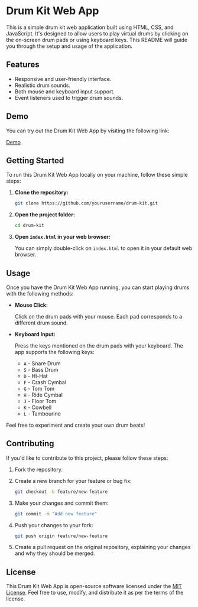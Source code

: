 
# Drum Kit Web App

This is a simple drum kit web application built using HTML, CSS, and JavaScript. It's designed to allow users to play virtual drums by clicking on the on-screen drum pads or using keyboard keys. This README will guide you through the setup and usage of the application.


## Features

- Responsive and user-friendly interface.
- Realistic drum sounds.
- Both mouse and keyboard input support.
- Event listeners used to trigger drum sounds.

## Demo

You can try out the Drum Kit Web App by visiting the following link:

[Demo](https://your-demo-link.com)

## Getting Started

To run this Drum Kit Web App locally on your machine, follow these simple steps:

1. **Clone the repository:**

   ```bash
   git clone https://github.com/yourusername/drum-kit.git
   ```

2. **Open the project folder:**

   ```bash
   cd drum-kit
   ```

3. **Open `index.html` in your web browser:**

   You can simply double-click on `index.html` to open it in your default web browser.

## Usage

Once you have the Drum Kit Web App running, you can start playing drums with the following methods:

- **Mouse Click:**

  Click on the drum pads with your mouse. Each pad corresponds to a different drum sound.

- **Keyboard Input:**

  Press the keys mentioned on the drum pads with your keyboard. The app supports the following keys:

  - `A` - Snare Drum
  - `S` - Bass Drum
  - `D` - Hi-Hat
  - `F` - Crash Cymbal
  - `G` - Tom Tom
  - `H` - Ride Cymbal
  - `J` - Floor Tom
  - `K` - Cowbell
  - `L` - Tambourine

Feel free to experiment and create your own drum beats!

## Contributing

If you'd like to contribute to this project, please follow these steps:

1. Fork the repository.

2. Create a new branch for your feature or bug fix:

   ```bash
   git checkout -b feature/new-feature
   ```

3. Make your changes and commit them:

   ```bash
   git commit -m "Add new feature"
   ```

4. Push your changes to your fork:

   ```bash
   git push origin feature/new-feature
   ```

5. Create a pull request on the original repository, explaining your changes and why they should be merged.

## License

This Drum Kit Web App is open-source software licensed under the [MIT License](LICENSE). Feel free to use, modify, and distribute it as per the terms of the license.
